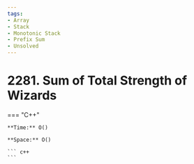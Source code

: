 ```yaml
---
tags:
- Array
- Stack
- Monotonic Stack
- Prefix Sum
- Unsolved
---
```



# 2281. Sum of Total Strength of Wizards

=== "C++"

    **Time:** O()

    **Space:** O()

    ``` c++
    ```